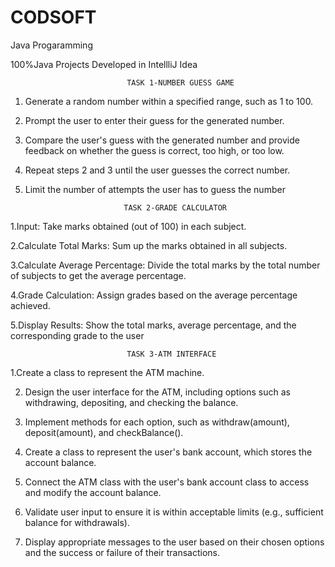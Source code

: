 # CODSOFT
Java Progaramming 


100%Java
Projects Developed in IntellliJ Idea



                              TASK 1-NUMBER GUESS GAME
                              
1. Generate a random number within a specified range, such as 1 to 100.
2. Prompt the user to enter their guess for the generated number.
3. Compare the user's guess with the generated number and provide feedback on whether the guess
is correct, too high, or too low.
4. Repeat steps 2 and 3 until the user guesses the correct number.
5. Limit the number of attempts the user has to guess the number

   
                             TASK 2-GRADE CALCULATOR
   
1.Input: Take marks obtained (out of 100) in each subject.

2.Calculate Total Marks: Sum up the marks obtained in all subjects.

3.Calculate Average Percentage: Divide the total marks by the total number of subjects to get the
average percentage.

4.Grade Calculation: Assign grades based on the average percentage achieved.

5.Display Results: Show the total marks, average percentage, and the corresponding grade to the user


                              TASK 3-ATM INTERFACE
                              
1.Create a class to represent the ATM machine.

2. Design the user interface for the ATM, including options such as withdrawing, depositing, and
checking the balance.


3. Implement methods for each option, such as withdraw(amount), deposit(amount), and
checkBalance().
4. Create a class to represent the user's bank account, which stores the account balance.
5. Connect the ATM class with the user's bank account class to access and modify the account
balance.
6. Validate user input to ensure it is within acceptable limits (e.g., sufficient balance for withdrawals).
7. Display appropriate messages to the user based on their chosen options and the success or failure
of their transactions.

